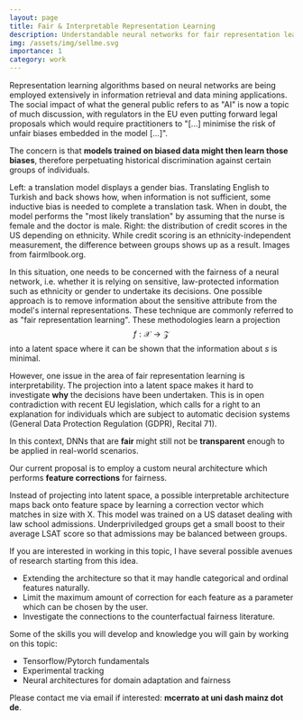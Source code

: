 ```yaml
---
layout: page
title: Fair & Interpretable Representation Learning
description: Understandable neural networks for fair representation learning.
img: /assets/img/sellme.svg
importance: 1
category: work
---
```


Representation learning algorithms based on neural networks are being employed extensively in information retrieval and data mining applications.
The social impact of what the general public refers to as "AI" is now a topic of much discussion, with regulators in the EU even putting forward legal proposals which would require practitioners to "[...] minimise the risk of unfair biases embedded in the model [...]". 

The concern is that **models trained on biased data might then learn those biases**, therefore perpetuating historical discrimination against certain groups of individuals.

<div class="row">
    <div class="col-sm mt-6 mt-md-0">
        <img class="img-fluid rounded z-depth-1" src="{{ '/assets/img/doctor.png' | relative_url }}" alt="" title="example image"/>
    </div>
    <div class="col-sm mt-6 mt-md-0">
        <img class="img-fluid rounded z-depth-1" src="{{ '/assets/img/scores.svg' | relative_url }}" alt="" title="example image"/>
    </div>
</div>
<div class="caption">
    Left: a translation model displays a gender bias. Translating English to Turkish and back shows how, when information is not sufficient, some inductive bias is needed to complete a translation task. When in doubt, the model performs the "most likely translation" by assuming that the nurse is female and the doctor is male. Right: the distribution of credit scores in the US depending on ethnicity. While credit scoring is an ethnicity-independent measurement, the difference between groups shows up as a result. Images from fairmlbook.org.
</div>

In this situation, one needs to be concerned with the fairness of a neural network, i.e. whether it is relying on sensitive, law-protected information such as ethnicity or gender to undertake its decisions. One possible approach is to remove information about the sensitive attribute from the model's internal representations. 
These technique are commonly referred to as "fair representation learning". 
These methodologies learn a projection $$f: \mathcal{X} \to \mathcal{Z}$$ into a latent space where it can be shown that the information about $s$ is minimal.

However, one issue in the area of fair representation learning is interpretability. The projection into a latent space makes it hard to investigate **why** the decisions have been undertaken. This is in open contradiction with recent EU legislation, which calls for a right to an explanation for individuals which are subject to automatic decision systems (General Data Protection Regulation (GDPR), Recital 71).

In this context, DNNs that are **fair** might still not be **transparent** enough to be applied in real-world scenarios.

Our current proposal is to employ a custom neural architecture which performs **feature corrections** for fairness.

<div class="row">
    <div class="col-sm mt-3 mt-md-0">
        <img style="text-align:center" class="img-fluid rounded z-depth-1" src="{{ '/assets/img/sellme.svg' | relative_url }}" alt="" title="example image"/>
    </div>
</div>
<div class="caption">
    Instead of projecting into latent space, a possible interpretable architecture maps back onto feature space by learning a correction vector which matches in size with X. This model was trained on a US dataset dealing with law school admissions. Underpriviledged groups get a small boost to their average LSAT score so that admissions may be balanced between groups.
</div>

If you are interested in working in this topic, I have several possible avenues of research starting from this idea.

* Extending the architecture so that it may handle categorical and ordinal features naturally. 
* Limit the maximum amount of correction for each feature as a parameter which can be chosen by the user.
* Investigate the connections to the counterfactual fairness literature.

Some of the skills you will develop and knowledge you will gain by working on this topic:

* Tensorflow/Pytorch fundamentals
* Experimental tracking 
* Neural architectures for domain adaptation and fairness

Please contact me via email if interested: **mcerrato at uni dash mainz dot de**. 